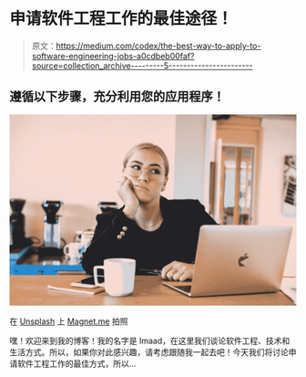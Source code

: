 # 申请软件工程工作的最佳途径！

> 原文：<https://medium.com/codex/the-best-way-to-apply-to-software-engineering-jobs-a0cdbeb00faf?source=collection_archive---------5----------------------->

## 遵循以下步骤，充分利用您的应用程序！

![](img/e9c7f518b7d27aca65adfa498f50706e.png)

在 [Unsplash](https://unsplash.com/s/photos/job-application?utm_source=unsplash&utm_medium=referral&utm_content=creditCopyText) 上 [Magnet.me](https://unsplash.com/@magnetme?utm_source=unsplash&utm_medium=referral&utm_content=creditCopyText) 拍照

嘿！欢迎来到我的博客！我的名字是 Imaad，在这里我们谈论软件工程、技术和生活方式。所以，如果你对此感兴趣，请考虑跟随我一起去吧！今天我们将讨论申请软件工程工作的最佳方式，所以…